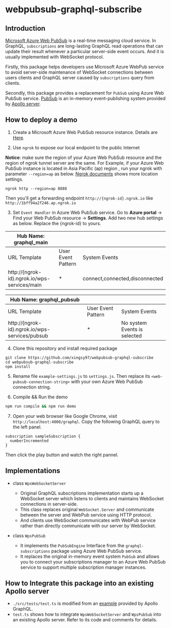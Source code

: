 # webpubsub-graphql-subscribe

## Introduction
[Microsoft Azure Web PubSub](https://docs.microsoft.com/en-us/azure/azure-web-pubsub/overview) is a real-time messaging cloud service.
In GraphQL, `subscriptions` are long-lasting GraphQL read operations that can update their result whenever a particular server-side event occurs. And it is usually implemented with WebSocket protocol. 

Firstly, this package helps developers use Microsoft Azure WebPub service to avoid server-side maintenance of WebSocket connections between users clients and GraphQL server caused by `subscriptions` query from clients.

Secondly, this package provides a replacement for `PubSub` using Azure Web PubSub service. [PubSub](https://www.apollographql.com/docs/apollo-server/data/subscriptions/#the-pubsub-class) is an in-memory event-publishing system provided by [Apollo server](https://www.apollographql.com/docs/apollo-server/data/subscriptions/).

## How to deploy a demo 

1. Create a Microsoft Azure Web PubSub resource instance. Details are [Here](https://docs.microsoft.com/en-us/azure/azure-web-pubsub/quickstart-serverless?tabs=javascript).

2. Use `ngrok` to expose our local endpoint to the public Internet

**Notice**: make sure the region of your Azure Web PubSub resource and the region of ngrok tunnel server are the same. For Example, if your Azure Web PubSub instance is located in Asia Pacific (ap) region , run your ngrok with parameter `--region=ap` as below. [Ngrok documents](https://ngrok.com/docs#global-locations) shows more location settings.
```
ngrok http --region=ap 8888 
```
Then you'll get a forwarding endpoint `http://{ngrok-id}.ngrok.io` like `http://1bff94a2f246.ap.ngrok.io`

3. Set `Event Handler` in Azure Web PubSub service. Go to **Azure portal** -> Find your Web PubSub resource -> **Settings**. Add two new hub settings as below. Replace the {ngrok-id} to yours. 

| Hub Name: graphql_main                         |                    |                                |
| ---------------------------------------------- | ------------------ | ------------------------------ |
| URL Template                                   | User Event Pattern | System Events                  |
| http://{ngrok-id}.ngrok.io/wps-services/main   | *                  | connect,connected,disconnected |


| Hub Name: graphql_pubsub                       |                    |                                |
| ---------------------------------------------- | ------------------ | ------------------------------ |
| URL Template                                   | User Event Pattern | System Events                  |
| http://{ngrok-id}.ngrok.io/wps-services/pubsub | *                  | No system Events is selected   |

4. Clone this repository and install required package
```git
git clone https://github.com/xingsy97/webpubsub-graphql-subscribe
cd webpubsub-graphql-subscribe
npm install
```

5. Rename file `example-settings.js` to `settings.js`. Then replace its `<web-pubsub-connection-string>` with your own Azure Web PubSub connection string.

6. Compile && Run the demo
```bash
npm run compile && npm run demo
```

7. Open your web browser like Google Chrome, visit `http://localhost:4000/graphql`.
Copy the following GraphQL query to the left panel.
```gql
subscription sampleSubscription {
  numberIncremented
}
```
Then click the play button and watch the right pannel.

## Implementations
- class `WpsWebSocketServer`
  - Original GraphQL subscriptions implementation starts up a WebSocket server which listens to clients and maintains WebSocket connections in server-side. 
  - This class replaces original `WebSocket.Server` and communicate between the server and WebPub service using HTTP protocol.
  - And clients use WebSocket communicates with WebPub service rather than directly communicate with our server by WebSocket.

- class `WpsPubSub`
  - It implements the `PubSubEngine` Interface from the `graphql-subscriptions` package using Azure Web PubSub service.
  - It replaces the original in-memory event system `PubSub` and allows you to connect your subscriptions manager to an Azure Web PubSub service to support multiple subscription manager instances.

## How to Integrate this package into an existing Apollo server 
- `./src/tests/test.ts` is modified from an [example](https://github.com/apollographql/docs-examples/blob/7105d77acfc67d6cb4097cc27a7956051ec0c1b5/server-subscriptions-as3/index.js) provided by Apollo GraphQL. 
- `test.ts` shows how to integrate `WpsWebSocketServer` and `WpsPubSub` into an existing Apollo server. Refer to its code and comments for details.